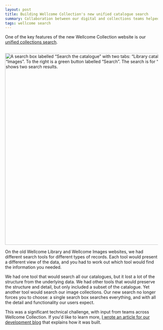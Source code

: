 ```yaml
---
layout: post
title: Building Wellcome Collection's new unified catalogue search
summary: Collaboration between our digital and collections teams helped to build a single search box for all of our catalogues.
tags: wellcome search
---
```


One of the key features of the new Wellcome Collection website is our [unified collections search](https://wellcomecollection.org/collections).

![]()

<img src="/images/2021/unified_search_1x.png" style="width: 630px" alt="A search box labelled “Search the catalogue” with two tabs: “Library catalogue” and “Images”. To the right is a green button labelled “Search”. The search is for “suez canal” and shows two search results." srcset="/images/2021/unified_search_1x.png 1x, /images/2021/unified_search_2x.png 2x">

On the old Wellcome Library and Wellcome Images websites, we had different search tools for different types of records.
Each tool would present a different view of the data, and you had to work out which tool would find the information you needed.

We had one tool that would search all our catalogues, but it lost a lot of the structure from the underlying data.
We had other tools that would preserve the structure and detail, but only included a subset of the catalogue.
Yet another tool would search our image collections.
Our new search no longer forces you to choose: a single search box searches everything, and with all the detail and functionality our users expect.

This was a significant technical challenge, with input from teams across Wellcome Collection.
If you'd like to learn more, [I wrote an article for our development blog](https://stacks.wellcomecollection.org/building-our-new-unified-collections-search-ed399c412b01) that explains how it was built.
